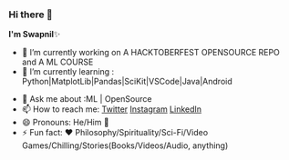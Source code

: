 ### Hi there 👋


**I'm Swapnil**✨



- 🔭 I’m currently working on A HACKTOBERFEST OPENSOURCE REPO and A ML COURSE
- 🌱 I’m currently learning : Python|MatplotLib|Pandas|SciKit|VSCode|Java|Android
<!--- 👯 I’m looking to collaborate on ...
- 🤔 I’m looking for help with ...--->
- 💬 Ask me about :ML | OpenSource
- 📫 How to reach me: [Twitter](https://twitter.com/Swapnil43128204)
[Instagram](https://www.instagram.com/ig.swapnilchand/)
[LinkedIn](https://www.linkedin.com/in/swapnil-chand-887aa117a/)
- 😄 Pronouns: He/Him 🤦
- ⚡ Fun fact: ❤️️ Philosophy/Spirituality/Sci-Fi/Video Games/Chilling/Stories(Books/Videos/Audio, anything)
